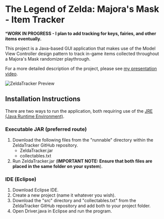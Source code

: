 # The Legend of Zelda: Majora's Mask - Item Tracker

***WORK IN PROGRESS - I plan to add tracking for keys, fairies, and other items eventually.**

This project is a Java-based GUI application that makes use of the Model View Controller design pattern to track in-game items collected throughout a Majora's Mask randomizer playthrough.

For a more detailed description of the project, please see [my presentation video](https://www.youtube.com/watch?v=CAQl9lpXcnQ&list=LLJMwrQ6-W7UdTNswm3hzgOQ).

![ZeldaTracker Preview](https://i.imgur.com/RF65sKv.png)

## Installation Instructions

There are two ways to run the application, both requiring use of the [JRE (Java Runtime Environment)](https://java.com/en/download/manual.jsp).

### Executable JAR (preferred route)
1. Download the following files from the "runnable" directory within the ZeldaTracker GitHub repository.
    - ZeldaTracker.jar
    - collectables.txt
2. Run ZeldaTracker.jar (**IMPORTANT NOTE: Ensure that both files are placed in the same folder on your system**).

### IDE (Eclipse)
1. Download Eclipse IDE.
2. Create a new project (name it whatever you wish).
3. Download the "src" directory and "collectables.txt" from the ZeldaTracker GitHub repository and add both to your project folder.
4. Open Driver.java in Eclipse and run the program.